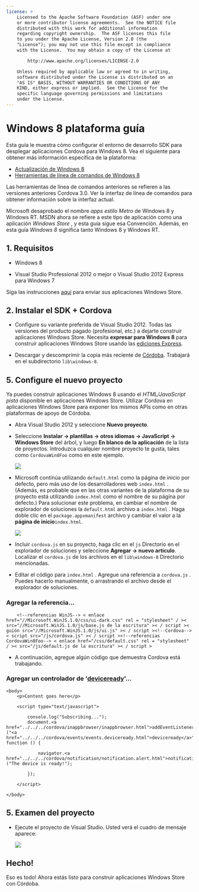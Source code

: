 ```yaml
---
license: >
    Licensed to the Apache Software Foundation (ASF) under one
    or more contributor license agreements.  See the NOTICE file
    distributed with this work for additional information
    regarding copyright ownership.  The ASF licenses this file
    to you under the Apache License, Version 2.0 (the
    "License"); you may not use this file except in compliance
    with the License.  You may obtain a copy of the License at

        http://www.apache.org/licenses/LICENSE-2.0

    Unless required by applicable law or agreed to in writing,
    software distributed under the License is distributed on an
    "AS IS" BASIS, WITHOUT WARRANTIES OR CONDITIONS OF ANY
    KIND, either express or implied.  See the License for the
    specific language governing permissions and limitations
    under the License.
---
```


# Windows 8 plataforma guía

Esta guía le muestra cómo configurar el entorno de desarrollo SDK para desplegar aplicaciones Cordova para Windows 8. Vea el siguiente para obtener más información específica de la plataforma:

*   <a href="upgrading.html">Actualización de Windows 8</a>
*   <a href="tools.html">Herramientas de línea de comandos de Windows 8</a>

Las herramientas de línea de comandos anteriores se refieren a las versiones anteriores Cordova 3.0. Ver la interfaz de línea de comandos para obtener información sobre la interfaz actual.

Microsoft desaprobado el nombre *apps estilo Metro* de Windows 8 y Windows RT. MSDN ahora se refiere a este tipo de aplicación como una aplicación *Windows Store* , y esta guía sigue esa Convención. Además, en esta guía *Windows 8* significa tanto Windows 8 y Windows RT.

## 1. Requisitos

*   Windows 8

*   Visual Studio Professional 2012 o mejor o Visual Studio 2012 Express para Windows 7

Siga las instrucciones [aquí][1] para enviar sus aplicaciones Windows Store.

 [1]: http://www.windowsstore.com/

## 2. Instalar el SDK + Cordova

*   Configure su variante preferida de Visual Studio 2012. Todas las versiones del producto pagado (profesional, etc.) a dejarte construir aplicaciones Windows Store. Necesita **expresar para Windows 8** para construir aplicaciones Windows Store usando las [ediciones Express][2].

*   Descargar y descomprimir la copia más reciente de [Córdoba][3]. Trabajará en el subdirectorio `lib\windows-8`.

 [2]: http://www.microsoft.com/visualstudio/eng/products/visual-studio-express-products
 [3]: http://phonegap.com/download

## 5. Configure el nuevo proyecto

Ya puedes construir aplicaciones Windows 8 usando el *HTML/JavaScript pista* disponible en aplicaciones Windows Store. Utilizar Cordova en aplicaciones Windows Store para exponer los mismos APIs como en otras plataformas de apoyo de Córdoba.

*   Abra Visual Studio 2012 y seleccione **Nuevo proyecto**.

*   Seleccione **Instalar → plantillas → otros idiomas → JavaScript → Windows Store** del árbol, y luego **En blanco de la aplicación** de la lista de proyectos. Introduzca cualquier nombre proyecto te gusta, tales como `CordovaWin8Foo` como en este ejemplo.
    
    ![][4]

*   Microsoft continúa utilizando `default.html` como la página de inicio por defecto, pero más uso de los desarrolladores web `index.html` . (Además, es probable que en las otras variantes de la plataforma de su proyecto está utilizando `index.html` como el nombre de su página por defecto.) Para solucionar este problema, en cambiar el nombre de explorador de soluciones la `default.html` archivo a `index.html` . Haga doble clic en el `package.appxmanifest` archivo y cambiar el valor a la **página de inicio**`index.html`.
    
    ![][5]

*   Incluir `cordova.js` en su proyecto, haga clic en el `js` Directorio en el explorador de soluciones y seleccione **Agregar → nuevo artículo**. Localizar el `cordova.js` de los archivos en el `lib\windows-8` Directorio mencionadas.

*   Editar el código para `index.html` . Agregue una referencia a `cordova.js` . Puedes hacerlo manualmente, o arrastrando el archivo desde el explorador de soluciones.

 [4]: img/guide/platforms/win8/wsnewproject.png
 [5]: img/guide/platforms/win8/wschangemanifest.png

### Agregar la referencia...

        <!--referencias WinJS--> < enlace href="//Microsoft.WinJS.1.0/css/ui-dark.css" rel = "stylesheet" / >< src="//Microsoft.WinJS.1.0/js/base.js de la escritura" >< / script >< guión src="//Microsoft.WinJS.1.0/js/ui.js" >< / script ><!--Cordova--> < script src="/js/cordova.js" >< / script ><!--referencias CordovaWin8Foo--> < enlace href="/css/default.css" rel = "stylesheet" / >< src="/js/default.js de la escritura" >< / script >
    

*   A continuación, agregue algún código que demuestra Cordova está trabajando.

### Agregar un controlador de '<a href="../../../cordova/events/events.deviceready.html">deviceready</a>'...

    <body>
        <p>Content goes here</p>
    
        <script type="text/javascript">
    
            console.log("Subscribing...");
            document.<a href="../../../cordova/inappbrowser/inappbrowser.html">addEventListener</a>("<a href="../../../cordova/events/events.deviceready.html">deviceready</a>", function () {
    
                navigator.<a href="../../../cordova/notification/notification.alert.html">notification.alert</a>("The device is ready!");
    
            });
    
        </script>
    
    </body>
    

## 5. Examen del proyecto

*   Ejecute el proyecto de Visual Studio. Usted verá el cuadro de mensaje aparece:
    
    ![][6]

 [6]: img/guide/platforms/win8/wsalert.png

## Hecho!

Eso es todo! Ahora estás listo para construir aplicaciones Windows Store con Córdoba.